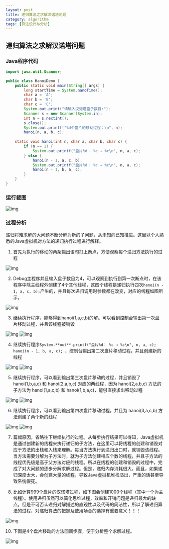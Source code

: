 ```yaml
---
layout: post
title: 递归算法之求解汉诺塔问题
category: algorithm
tags: [算法设计与分析]
---
```


## 递归算法之求解汉诺塔问题

### Java程序代码

```java
import java.util.Scanner;

public class HanoiDemo {
	public static void main(String[] args) {
		long startTime = System.nanoTime();
		char a = 'A';
		char b = 'B';
		char c = 'C';
		System.out.print("请输入汉诺塔盘子数目:");
		Scanner s = new Scanner(System.in);
		int n = s.nextInt();
		s.close();
		System.out.printf("%d个盘片的移动过程：\n", n);
		hanoi(n, a, b, c);
		
	static void hanoi(int n, char a, char b, char c) {
		if (n == 1) {
			System.out.printf("盘片%d： %c → %c\n", n, a, c);
		} else {
			hanoi(n - 1, a, c, b);
			System.out.printf("盘片%d： %c → %c\n", n, a, c);
			hanoi(n - 1, b, a, c);
		}
	}
}
```

### 运行截图

![img](http://pro.topblog.top/pic/20170602_hanoi_1.png)

### 过程分析

递归将难求解的大问题不断分解为新的子问题，从未知向已知推进。这里以个人熟悉的Java虚拟机对方法的递归执行过程进行解释。

1.  首先为执行的移动的两条输出语句打上断点，方便观察每个递归方法执行的过程

![img](http://pro.topblog.top/pic/20170602_hanoi_2.png)

2.  Debug主程序并且输入盘子数目为4，可以观察到执行到第一次断点时，在该程序中除主线程外创建了4个其他线程，这四个线程是递归执行四次`hanoi(n - 1, a, c, b);`产生的，并且每次递归调用时参数都在改变，对应的线程如图所示。

![img](http://pro.topblog.top/pic/20170602_hanoi_3.png)

3.  继续执行程序，能够得到hanoi(1,a,c,b)的解。可以看到控制台输出第一次盘片移动过程，并且该线程被销毁

![img](http://pro.topblog.top/pic/20170602_hanoi_4.png)
![img](http://pro.topblog.top/pic/20170602_hanoi_5.png)

4.  继续执行程序`System.**out**.printf("盘片%d： %c → %c\n", n, a, c); hanoi(n - 1, b, a, c); `，控制台输出第二次盘片移动过程，并且创建新的线程

![img](http://pro.topblog.top/pic/20170602_hanoi_6.png)
![img](http://pro.topblog.top/pic/20170602_hanoi_7.png)

5.  继续执行程序，可以看到输出第三次盘片移动的过程，并且销毁了 hanoi(1,b,a,c) 和 hanoi(2,a,b,c) 对应的两线程，因为 hanoi(2,a,b,c) 方法的子方法为 hanoi(1,a,c,b) 和 hanoi(1,b,a,c)，能够直接求出移动过程

![img](http://pro.topblog.top/pic/20170602_hanoi_8.png)
![img](http://pro.topblog.top/pic/20170602_hanoi_9.png)

6.  继续执行程序，可以看到输出第四次盘片移动过程，并且为 hanoi(3,a,c,b) 方法创建了两个新的线程

![img](http://pro.topblog.top/pic/20170602_hanoi_10.png)
![img](http://pro.topblog.top/pic/20170602_hanoi_11.png)


7.  篇幅原因，省略往下继续执行的过程。从每步执行结果可以得知，Java虚拟机是通过创建新的线程来执行递归的子方法，在这里可以将线程的创建和销毁对应于方法的出栈和入栈来理解。每当方法执行到递归出口时，就销毁该线程。当方法需要分解为子方法时，就为子方法创建相应个数的线程，并且子方法的线程优先级是高于父方法对应的线程。所以在线程的创建和销毁的过程中，完成了对大问题的逐步分解求解过程。但是，递归内存消耗很大。而且，如果递归深度太大，会创建大量的线程，导致Java虚拟机堆栈溢出，严重的话甚至导致系统假死。

8.  比如计算999个盘片的汉诺塔过程，如下图会创建1000个线程（其中一个为主线程）。使用递归虽然可以简化思维过程，效率和开销问题是递归最大的缺点。但是不可否认递归对解描述的直观性以及代码的简洁性，所以了解递归算法的过程，对递归算法的把握及使用场合的选择有重要意义！！！

![img](http://pro.topblog.top/pic/20170602_hanoi_12.png)

10.  下图是4个盘片移动的方法回调步骤，便于分析整个求解过程。

![img](http://pro.topblog.top/pic/20170602_hanoi_13.png)
